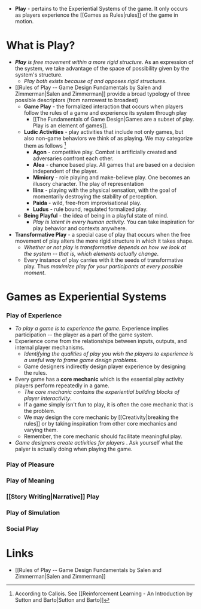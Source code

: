 * **Play** - pertains to the Experiential Systems of the game. It only occurs as players experience the [[Games as Rules|rules]] of the game in motion.
# What is Play?
* ***Play** is free movement within a more rigid structure*. As an expression of the system, we take advantage of the space of possibility given by the system's structure.
	* *Play both exists because of and opposes rigid structures*.
*  [[Rules of Play -- Game Design Fundamentals by Salen and Zimmerman|Salen and Zimmerman]] provide a broad typology of three possible descriptors (from narrowest to broadest)
	* **Game Play** - the formalized interaction that occurs when players follow the rules of a game and experience its system through play
		* [[The Fundamentals of Game Design|Games are a subset of play. Play is an element of games]].
	* **Ludic Activities** - play activities that include not only games, but also non-game behaviors we think of as playing. We may categorize them as follows [^1]
		* **Agon** - competitive play. Combat is artificially created and adversaries confront each other.
		* **Alea** - chance based play. All games that are based on a decision independent of the player.
		* **Mimicry** - role playing and make-believe play. One becomes an illusory character. The play of representation
		* **Ilinx** - playing with the physical sensation, with the goal of momentarily destroying the stability of perception.
		* **Paida** - wild, free-from improvisational play. 
		* **Ludus** - rule bound, regulated formalized play.
	* **Being Playful** - the idea of being in a playful state of mind. 
		* *Play is latent in every human activity*. You can take inspiration for play behavior and contexts anywhere. 
* **Transformative Play**  - a special case of play that occurs when the free movement of play alters the more rigid structure in which it takes shape.
	* *Whether or not play is transformative depends on how we look at the system -- that is, which elements actually change*. 
	* Every instance of play carries with it the seeds of transformative play. Thus *maximize play for your participants at every possible moment*. 

[^1]: According to Callois. See [[Reinforcement Learning - An Introduction by Sutton and Barto|Sutton and Barto]]
# Games as Experiential Systems
### Play of Experience
* *To play a game is to experience the game*. Experience implies participation -- the player as a part of the game system.
* Experience come from the relationships between inputs, outputs, and internal player mechanisms. 
	* *Identifying the qualities of play you wish the players to experience is a useful way to frame game design problems*.
	* Game designers indirectly design player experience by designing the rules.
* Every game has a **core mechanic** which is the essential play activity players perform repeatedly in a game.
	* *The core mechanic contains the experiential building blocks of player interactivity*. 
	* If a game simply isn't fun to play, it is often the core mechanic that is the problem.
	* We may design the core mechanic by [[Creativity|breaking the rules]] or by taking inspiration from other core mechanics and varying them.
	* Remember, the core mechanic should facilitate meaningful play.
* *Game designers create activities for players* . Ask yourself what the palyer is actually doing when playing the game.

### Play of Pleasure
### Play of Meaning
### [[Story Writing|Narrative]] Play
### Play of Simulation
### Social Play
# Links
* [[Rules of Play -- Game Design Fundamentals by Salen and Zimmerman|Salen and Zimmerman]]